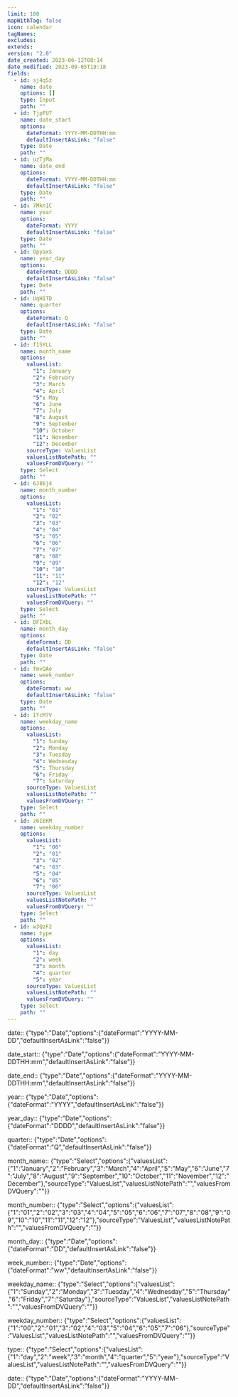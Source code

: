 ```yaml
---
limit: 100
mapWithTag: false
icon: calendar
tagNames: 
excludes: 
extends: 
version: "2.0"
date_created: 2023-06-12T08:14
date_modified: 2023-09-05T19:18
fields:
  - id: sj4qSz
    name: date
    options: []
    type: Input
    path: ""
  - id: TjpFU7
    name: date_start
    options:
      dateFormat: YYYY-MM-DDTHH:mm
      defaultInsertAsLink: "false"
    type: Date
    path: ""
  - id: uzTjMa
    name: date_end
    options:
      dateFormat: YYYY-MM-DDTHH:mm
      defaultInsertAsLink: "false"
    type: Date
    path: ""
  - id: 7Mkn1C
    name: year
    options:
      dateFormat: YYYY
      defaultInsertAsLink: "false"
    type: Date
    path: ""
  - id: OpyaxS
    name: year_day
    options:
      dateFormat: DDDD
      defaultInsertAsLink: "false"
    type: Date
    path: ""
  - id: UqH1TD
    name: quarter
    options:
      dateFormat: Q
      defaultInsertAsLink: "false"
    type: Date
    path: ""
  - id: f1SYLL
    name: month_name
    options:
      valuesList:
        "1": January
        "2": February
        "3": March
        "4": April
        "5": May
        "6": June
        "7": July
        "8": August
        "9": September
        "10": October
        "11": November
        "12": December
      sourceType: ValuesList
      valuesListNotePath: ""
      valuesFromDVQuery: ""
    type: Select
    path: ""
  - id: 6J86j4
    name: month_number
    options:
      valuesList:
        "1": "01"
        "2": "02"
        "3": "03"
        "4": "04"
        "5": "05"
        "6": "06"
        "7": "07"
        "8": "08"
        "9": "09"
        "10": "10"
        "11": "11"
        "12": "12"
      sourceType: ValuesList
      valuesListNotePath: ""
      valuesFromDVQuery: ""
    type: Select
    path: ""
  - id: DFIXbL
    name: month_day
    options:
      dateFormat: DD
      defaultInsertAsLink: "false"
    type: Date
    path: ""
  - id: fmvQAe
    name: week_number
    options:
      dateFormat: ww
      defaultInsertAsLink: "false"
    type: Date
    path: ""
  - id: IYcM7V
    name: weekday_name
    options:
      valuesList:
        "1": Sunday
        "2": Monday
        "3": Tuesday
        "4": Wednesday
        "5": Thursday
        "6": Friday
        "7": Saturday
      sourceType: ValuesList
      valuesListNotePath: ""
      valuesFromDVQuery: ""
    type: Select
    path: ""
  - id: z6IEKM
    name: weekday_number
    options:
      valuesList:
        "1": "00"
        "2": "01"
        "3": "02"
        "4": "03"
        "5": "04"
        "6": "05"
        "7": "06"
      sourceType: ValuesList
      valuesListNotePath: ""
      valuesFromDVQuery: ""
    type: Select
    path: ""
  - id: w3QzF2
    name: type
    options:
      valuesList:
        "1": day
        "2": week
        "3": month
        "4": quarter
        "5": year
      sourceType: ValuesList
      valuesListNotePath: ""
      valuesFromDVQuery: ""
    type: Select
    path: ""
---
```


date:: {"type":"Date","options":{"dateFormat":"YYYY-MM-DD","defaultInsertAsLink":"false"}}

date_start:: {"type":"Date","options":{"dateFormat":"YYYY-MM-DDTHH:mm","defaultInsertAsLink":"false"}}

date_end:: {"type":"Date","options":{"dateFormat":"YYYY-MM-DDTHH:mm","defaultInsertAsLink":"false"}}

year:: {"type":"Date","options":{"dateFormat":"YYYY","defaultInsertAsLink":"false"}}

year_day:: {"type":"Date","options":{"dateFormat":"DDDD","defaultInsertAsLink":"false"}}

quarter:: {"type":"Date","options":{"dateFormat":"Q","defaultInsertAsLink":"false"}}

month_name:: {"type":"Select","options":{"valuesList":{"1":"January","2":"February","3":"March","4":"April","5":"May","6":"June","7":"July","8":"August","9":"September","10":"October","11":"November","12":"December"},"sourceType":"ValuesList","valuesListNotePath":"","valuesFromDVQuery":""}}

month_number:: {"type":"Select","options":{"valuesList":{"1":"01","2":"02","3":"03","4":"04","5":"05","6":"06","7":"07","8":"08","9":"09","10":"10","11":"11","12":"12"},"sourceType":"ValuesList","valuesListNotePath":"","valuesFromDVQuery":""}}

month_day:: {"type":"Date","options":{"dateFormat":"DD","defaultInsertAsLink":"false"}}

week_number:: {"type":"Date","options":{"dateFormat":"ww","defaultInsertAsLink":"false"}}

weekday_name:: {"type":"Select","options":{"valuesList":{"1":"Sunday","2":"Monday","3":"Tuesday","4":"Wednesday","5":"Thursday","6":"Friday","7":"Saturday"},"sourceType":"ValuesList","valuesListNotePath":"","valuesFromDVQuery":""}}

weekday_number:: {"type":"Select","options":{"valuesList":{"1":"00","2":"01","3":"02","4":"03","5":"04","6":"05","7":"06"},"sourceType":"ValuesList","valuesListNotePath":"","valuesFromDVQuery":""}}

type:: {"type":"Select","options":{"valuesList":{"1":"day","2":"week","3":"month","4":"quarter","5":"year"},"sourceType":"ValuesList","valuesListNotePath":"","valuesFromDVQuery":""}}

date:: {"type":"Date","options":{"dateFormat":"YYYY-MM-DD","defaultInsertAsLink":"false"}}
